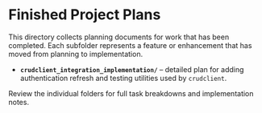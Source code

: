 # Finished Project Plans

This directory collects planning documents for work that has been completed. Each subfolder represents a feature or enhancement that has moved from planning to implementation.

- **`crudclient_integration_implementation/`** – detailed plan for adding authentication refresh and testing utilities used by `crudclient`.

Review the individual folders for full task breakdowns and implementation notes.
